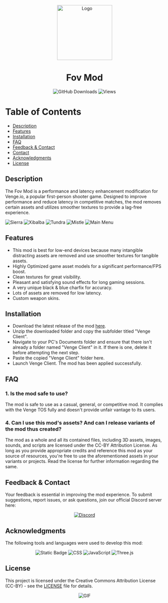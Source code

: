 <p align="center">
  <img src="https://iili.io/d98K2XR.png" width="175" alt="Logo">
</p>

<h1 align="center">Fov Mod</h1>

<p align="center">
  <img alt="GitHub Downloads" src="https://img.shields.io/github/downloads/Moroxi/Fov-Mod/total.svg?style=for-the-badge">
  <img alt="Views" src="https://komarev.com/ghpvc/?username=Fov-Mod&color=green&style=for-the-badge&label=VIEWS&abbreviated=true">
</p>

# Table of Contents

- [Description](#description)
- [Features](#features)
- [Installation](#installation)
- [FAQ](#faq)
- [Feedback & Contact](#feedback&contact)
- [Contact](#contact)
- [Acknowledgments](#acknowledgments)
- [License](#license)

## Description  <a name="description"></a>

The Fov Mod is a performance and latency enhancement modification for Venge.io, a popular first-person shooter game. Designed to improve performance and reduce latency in competitive matches, the mod removes certain assets and utilizes smoother textures to provide a lag-free experience.

![Sierra](https://iili.io/di1hW6N.png)
![Xibalba](https://iili.io/di1jeUP.png)
![Tundra](https://iili.io/di1wQCx.png)
![Mistle](https://iili.io/di1NAG4.png)
![Main Menu](https://iili.io/dicHWdP.png)

## Features  <a name="features"></a>

- This mod is best for low-end devices because many intangible distracting assets are removed and use smoother textures for tangible assets.
- Highly Optimized game asset models for a significant performance/FPS boost.
- Clean textures for great visibility.
- Pleasant and satisfying sound effects for long gaming sessions.
- A very unique black & blue charfix for accuracy.
- Lots of assets are removed for low latency.
- Custom weapon skins.

## Installation  <a name="installation"></a>

- Download the latest release of the mod [here](https://github.com/Moroxi/Fov-Mod/releases).
- Unzip the downloaded folder and copy the subfolder titled "Venge Client".
- Navigate to your PC's Documents folder and ensure that there isn't already a folder named "Venge Client" in it. If there is one, delete it before attempting the next step.
- Paste the copied "Venge Client" folder here.
- Launch Venge Client. The mod has been applied successfully.

## FAQ  <a name="faq"></a>

### 1. Is the mod safe to use?

The mod is safe to use as a casual, general, or competitive mod. It complies with the Venge TOS fully and doesn't provide unfair vantage to its users.

### 4. Can I use this mod's assets? And can I release variants of the mod thus created?

The mod as a whole and all its contained files, including 3D assets, images, sounds, and scripts are licensed under the CC-BY Attribution License. As long as you provide appropriate credits and reference this mod as your source of resources, you're free to use the aforementioned assets in your variants or projects. Read the license for further information regarding the same.

## Feedback & Contact  <a name="feedback&contact"></a>

Your feedback is essential in improving the mod experience. To submit suggestions, report issues, or ask questions, join our official Discord server here:
<p align="center">
  <a href="https://discord.gg/sT8b5r9vwB">
    <img alt="Discord" src="https://img.shields.io/badge/Discord-5865F2?style=for-the-badge&logo=discord&logoColor=white">
  </a>
</p>

## Acknowledgments  <a name="acknowledgments"></a>

The following tools and languages were used to develop this mod:
<p align="center">
  <img alt="Static Badge" src="https://img.shields.io/badge/PIXLR-%233EBBDF?style=for-the-badge&logo=pixlr&logoColor=white&color=black">
  <img alt="CSS" src="https://img.shields.io/badge/CSS-1572B6?style=for-the-badge&logo=css3">
  <img alt="JavaScript" src="https://img.shields.io/badge/JavaScript-F7DF1E?style=for-the-badge&logo=javascript&logoColor=black">
  <img alt="Three.js" src="https://img.shields.io/badge/Three.js-000000?style=for-the-badge&logo=three.js">
</p>

## License  <a name="license"></a>

This project is licensed under the Creative Commons Attribution License (CC-BY) - see the [LICENSE](LICENSE) file for details.

<p align="center">
  <img src="https://iili.io/d98Aeyl.gif" alt="GIF" autoplay loop>
</p>
